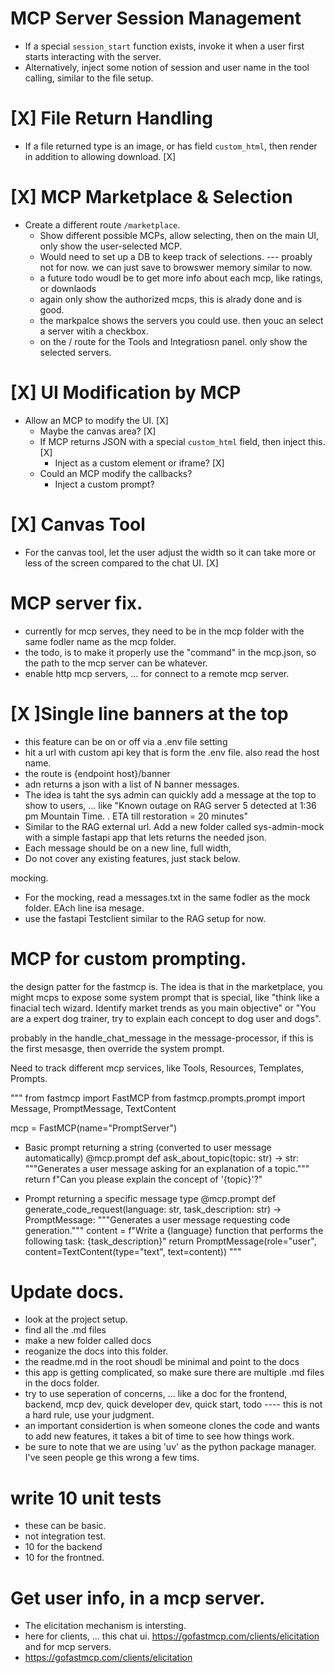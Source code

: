 # MCP Server Session Management
- If a special `session_start` function exists, invoke it when a user first starts interacting with the server.
- Alternatively, inject some notion of session and user name in the tool calling, similar to the file setup.

# [X] File Return Handling
- If a file returned type is an image, or has field `custom_html`, then render in addition to allowing download. [X]

# [X]  MCP Marketplace & Selection
- Create a different route `/marketplace`.
  - Show different possible MCPs, allow selecting, then on the main UI, only show the user-selected MCP.
  - Would need to set up a DB to keep track of selections.
  --- proably not for now. we can just save to browswer memory similar to now. 
  - a future todo woudl be to get more info about each mcp, like ratings, or downlaods
  - again only show the authorized mcps, this is alrady done and is good. 
  - the markpalce shows the servers you could use. then youc an select a server witih a checkbox. 
  - on the / route for the Tools and Integratiosn panel. only show the selected servers. 

# [X] UI Modification by MCP
- Allow an MCP to modify the UI. [X]
  - Maybe the canvas area? [X]
  - If MCP returns JSON with a special `custom_html` field, then inject this. [X]
    - Inject as a custom element or iframe? [X]
  - Could an MCP modify the callbacks?
    - Inject a custom prompt?

# [X] Canvas Tool
- For the canvas tool, let the user adjust the width so it can take more or less of the screen compared to the chat UI. [X]


# MCP server fix. 
* currently for mcp serves, they need to be in the mcp folder with the same fodler name as the mcp folder. 
* the todo, is to make it properly use the "command" in the mcp.json, so the path to the mcp server can be whatever. 
* enable http mcp servers, ... for connect to a remote mcp server. 

# [X ]Single line banners at the top
* this feature can be on or off via a .env file setting
* hit a url with custom api key that is form the .env file. also read the host name. 
* the route is {endpoint host}/banner 
* adn returns a json with a list of N banner messages. 
* The idea is taht the sys admin can quickly add a message at the top to show to users, ... like "Known outage on RAG server 5 detected at 1:36 pm Mountain Time. . ETA till restoration = 20 minutes"
* Similar to the RAG external url. Add a new folder called sys-admin-mock with a simple fastapi app that lets returns the needed json. 
* Each message should be on a new line, full width, 
* Do not cover any existing features, just stack below. 

mocking. 
* For the mocking, read a messages.txt in the same fodler as the mock folder. EAch line isa mesage. 
* use the fastapi Testclient similar to the RAG setup for now. 



# MCP for custom prompting. 

the design patter for the fastmcp is. The idea is that in the marketplace, you might mcps to expose some system prompt that is special, like "think like a finacial tech wizard. Identify market trends as you main objective" or "You are a expert dog trainer, try to explain each concept to dog user and dogs". 

probably in the handle_chat_message in the message-processor, if this is the first mesasge, then override the system prompt. 

Need to track different mcp services, like Tools, Resources, Templates, Prompts. 


"""
from fastmcp import FastMCP
from fastmcp.prompts.prompt import Message, PromptMessage, TextContent

mcp = FastMCP(name="PromptServer")

- Basic prompt returning a string (converted to user message automatically)
@mcp.prompt
def ask_about_topic(topic: str) -> str:
    """Generates a user message asking for an explanation of a topic."""
    return f"Can you please explain the concept of '{topic}'?"

- Prompt returning a specific message type
@mcp.prompt
def generate_code_request(language: str, task_description: str) -> PromptMessage:
    """Generates a user message requesting code generation."""
    content = f"Write a {language} function that performs the following task: {task_description}"
    return PromptMessage(role="user", content=TextContent(type="text", text=content))
"""




# Update docs. 
* look at the project setup. 
* find all the .md files
* make a new folder called docs
* reoganize the docs into this folder. 
* the readme.md in the root shoudl be minimal and point to the docs 
* this app is getting complicated, so make sure there are multiple .md files in the docs folder. 
* try to use seperation of concerns, ... like a doc for the frontend, backend, mcp dev, quick developer dev, quick start, todo
---- this is not a hard rule, use your judgment. 
* an important considertion is when someone clones the code and wants to add new features, it takes a bit of time to see how things work. 
* be sure to note that we are using 'uv' as the python package manager. I've seen people ge this wrong a few tims. 


# write 10 unit tests
- these can be basic. 
- not integration test. 
- 10 for the backend
- 10 for the frontned. 


# Get user info, in a mcp server.
* The elicitation mechanism is intersting. 
* here for clients, ... this chat ui. 
https://gofastmcp.com/clients/elicitation
and for mcp servers. 
* https://gofastmcp.com/clients/elicitation



